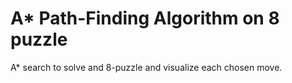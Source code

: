 # A* Path-Finding Algorithm on 8 puzzle
A* search to solve and 8-puzzle and visualize each chosen move. 
